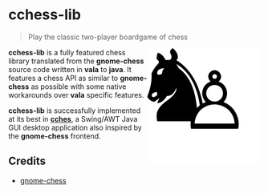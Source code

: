 # cchess-lib

> Play the classic two-player boardgame of chess

<img src="assets/cchess-lib.svg" align="right">

**cchess-lib** is a fully featured chess library translated from the **gnome-chess** source code written in **vala** to **java**. It features a chess API as similar to **gnome-chess** as possible with some native workarounds over **vala** specific features.

**cchess-lib** is successfully implemented at its best in [**cches**](https://github.com/CoronaCrew/cchess), a Swing/AWT Java GUI desktop application also inspired by the **gnome-chess** frontend.

## Credits

- [gnome-chess](https://gitlab.gnome.org/GNOME/gnome-chess)
